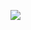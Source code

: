 ![](https://media.discordapp.net/attachments/1167250746820018238/1169104865704816701/ezgif.com-resize_6.jpg?ex=655430c0&is=6541bbc0&hm=7e61474f8cd814966f596222ddd6a46f4736a253f0e3af249243a7576f0c6160&=&width=872&height=1060)
